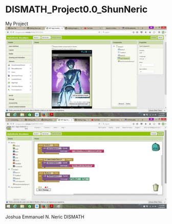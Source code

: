 # DISMATH_Project0.0_ShunNeric
My Project
![alt text](https://github.com/DeLaSalleUniversity-Manila-DISMATH-t216/DISMATH_Project0.0_ShunNeric/blob/master/2.png " Logo Title Text 1")
![alt text](https://github.com/DeLaSalleUniversity-Manila-DISMATH-t216/DISMATH_Project0.0_ShunNeric/blob/master/3.png " Logo Title Text 1")

Joshua Emmanuel N. Neric DISMATH
